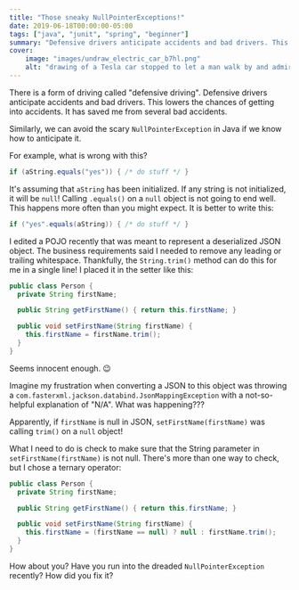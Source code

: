 ```yaml
---
title: "Those sneaky NullPointerExceptions!"
date: 2019-06-18T00:00:00-05:00
tags: ["java", "junit", "spring", "beginner"]
summary: "Defensive drivers anticipate accidents and bad drivers. This lowers the chances of getting into accidents."
cover:
    image: "images/undraw_electric_car_b7hl.png"
    alt: "drawing of a Tesla car stopped to let a man walk by and admire the car"
---
```


There is a form of driving called "defensive driving". Defensive drivers anticipate accidents and bad drivers. This lowers the chances of getting into accidents. It has saved me from several bad accidents.

Similarly, we can avoid the scary `NullPointerException` in Java if we know how to anticipate it.

For example, what is wrong with this?

```java
if (aString.equals("yes")) { /* do stuff */ }
```

It's assuming that `aString` has been initialized. If any string is not initialized, it will be `null`! Calling `.equals()` on a `null` object is not going to end well. This happens more often than you might expect. It is better to write this:

```java
if ("yes".equals(aString)) { /* do stuff */ } 
```

I edited a POJO recently that was meant to represent a deserialized JSON object. The business requirements said I needed to remove any leading or trailing whitespace. Thankfully, the `String.trim()` method can do this for me in a single line! I placed it in the setter like this:

```java
public class Person {
  private String firstName;

  public String getFirstName() { return this.firstName; }

  public void setFirstName(String firstName) {
    this.firstName = firstName.trim();
  }
}
```

Seems innocent enough. 😉

Imagine my frustration when converting a JSON to this object was throwing a `com.fasterxml.jackson.databind.JsonMappingException` with a not-so-helpful explanation of "N/A". What was happening???

Apparently, if `firstName` is null in JSON, `setFirstName(firstName)` was calling `trim()` on a `null` object!

What I need to do is check to make sure that the String parameter in `setFirstName(firstName)` is not null. There's more than one way to check, but I chose a ternary operator:

```java
public class Person {
  private String firstName;

  public String getFirstName() { return this.firstName; }

  public void setFirstName(String firstName) {
    this.firstName = (firstName == null) ? null : firstName.trim();
  }
}
```

How about you? Have you run into the dreaded `NullPointerException` recently? How did you fix it?